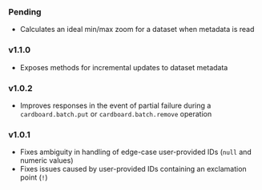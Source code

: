 ### Pending

- Calculates an ideal min/max zoom for a dataset when metadata is read

### v1.1.0

- Exposes methods for incremental updates to dataset metadata

### v1.0.2

- Improves responses in the event of partial failure during a `cardboard.batch.put` or `cardboard.batch.remove` operation

### v1.0.1

- Fixes ambiguity in handling of edge-case user-provided IDs (`null` and numeric values)
- Fixes issues caused by user-provided IDs containing an exclamation point (`!`)
